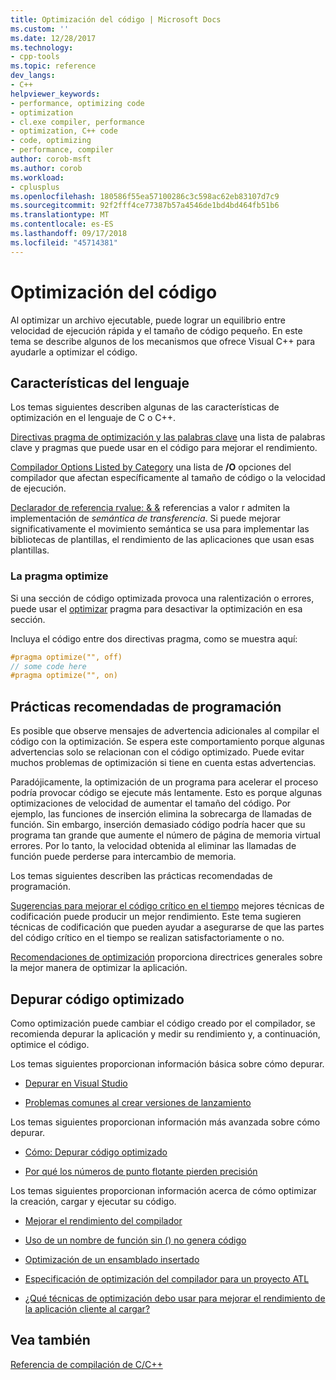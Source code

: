 ```yaml
---
title: Optimización del código | Microsoft Docs
ms.custom: ''
ms.date: 12/28/2017
ms.technology:
- cpp-tools
ms.topic: reference
dev_langs:
- C++
helpviewer_keywords:
- performance, optimizing code
- optimization
- cl.exe compiler, performance
- optimization, C++ code
- code, optimizing
- performance, compiler
author: corob-msft
ms.author: corob
ms.workload:
- cplusplus
ms.openlocfilehash: 180586f55ea57100286c3c598ac62eb83107d7c9
ms.sourcegitcommit: 92f2fff4ce77387b57a4546de1bd4bd464fb51b6
ms.translationtype: MT
ms.contentlocale: es-ES
ms.lasthandoff: 09/17/2018
ms.locfileid: "45714381"
---
```

# <a name="optimizing-your-code"></a>Optimización del código

Al optimizar un archivo ejecutable, puede lograr un equilibrio entre velocidad de ejecución rápida y el tamaño de código pequeño. En este tema se describe algunos de los mecanismos que ofrece Visual C++ para ayudarle a optimizar el código.

## <a name="language-features"></a>Características del lenguaje

Los temas siguientes describen algunas de las características de optimización en el lenguaje de C o C++.

[Directivas pragma de optimización y las palabras clave](../../build/reference/optimization-pragmas-and-keywords.md) una lista de palabras clave y pragmas que puede usar en el código para mejorar el rendimiento.

[Compilador Options Listed by Category](../../build/reference/compiler-options-listed-by-category.md) una lista de **/O** opciones del compilador que afectan específicamente al tamaño de código o la velocidad de ejecución.

[Declarador de referencia rvalue: & &](../../cpp/rvalue-reference-declarator-amp-amp.md) referencias a valor r admiten la implementación de *semántica de transferencia*. Si puede mejorar significativamente el movimiento semántica se usa para implementar las bibliotecas de plantillas, el rendimiento de las aplicaciones que usan esas plantillas.

### <a name="the-optimize-pragma"></a>La pragma optimize

Si una sección de código optimizada provoca una ralentización o errores, puede usar el [optimizar](../../preprocessor/optimize.md) pragma para desactivar la optimización en esa sección.

Incluya el código entre dos directivas pragma, como se muestra aquí:

```cpp
#pragma optimize("", off)
// some code here
#pragma optimize("", on)
```

## <a name="programming-practices"></a>Prácticas recomendadas de programación

Es posible que observe mensajes de advertencia adicionales al compilar el código con la optimización. Se espera este comportamiento porque algunas advertencias solo se relacionan con el código optimizado. Puede evitar muchos problemas de optimización si tiene en cuenta estas advertencias.

Paradójicamente, la optimización de un programa para acelerar el proceso podría provocar código se ejecute más lentamente. Esto es porque algunas optimizaciones de velocidad de aumentar el tamaño del código. Por ejemplo, las funciones de inserción elimina la sobrecarga de llamadas de función. Sin embargo, inserción demasiado código podría hacer que su programa tan grande que aumente el número de página de memoria virtual errores. Por lo tanto, la velocidad obtenida al eliminar las llamadas de función puede perderse para intercambio de memoria.

Los temas siguientes describen las prácticas recomendadas de programación.

[Sugerencias para mejorar el código crítico en el tiempo](../../build/reference/tips-for-improving-time-critical-code.md) mejores técnicas de codificación puede producir un mejor rendimiento. Este tema sugieren técnicas de codificación que pueden ayudar a asegurarse de que las partes del código crítico en el tiempo se realizan satisfactoriamente o no.

[Recomendaciones de optimización](../../build/reference/optimization-best-practices.md) proporciona directrices generales sobre la mejor manera de optimizar la aplicación.

## <a name="debugging-optimized-code"></a>Depurar código optimizado

Como optimización puede cambiar el código creado por el compilador, se recomienda depurar la aplicación y medir su rendimiento y, a continuación, optimice el código.

Los temas siguientes proporcionan información básica sobre cómo depurar.

- [Depurar en Visual Studio](/visualstudio/debugger/debugging-in-visual-studio)

- [Problemas comunes al crear versiones de lanzamiento](../../build/reference/common-problems-when-creating-a-release-build.md)

Los temas siguientes proporcionan información más avanzada sobre cómo depurar.

- [Cómo: Depurar código optimizado](/visualstudio/debugger/how-to-debug-optimized-code)

- [Por qué los números de punto flotante pierden precisión](../../build/reference/why-floating-point-numbers-may-lose-precision.md)

Los temas siguientes proporcionan información acerca de cómo optimizar la creación, cargar y ejecutar su código.

- [Mejorar el rendimiento del compilador](../../build/reference/improving-compiler-throughput.md)

- [Uso de un nombre de función sin () no genera código](../../build/reference/using-function-name-without-parens-produces-no-code.md)

- [Optimización de un ensamblado insertado](../../assembler/inline/optimizing-inline-assembly.md)

- [Especificación de optimización del compilador para un proyecto ATL](../../atl/reference/specifying-compiler-optimization-for-an-atl-project.md)

- [¿Qué técnicas de optimización debo usar para mejorar el rendimiento de la aplicación cliente al cargar?](../../build/dll-frequently-asked-questions.md#mfc_optimization)

## <a name="see-also"></a>Vea también

[Referencia de compilación de C/C++](../../build/reference/c-cpp-building-reference.md)
